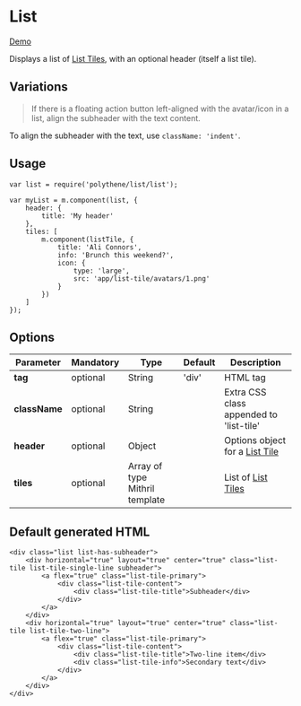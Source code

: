 # List

<a class="btn-demo" href="http://arthurclemens.github.io/Polythene-Examples/list.html">Demo</a>

Displays a list of [List Tiles](#list-tile), with an optional header (itself a list tile). 


## Variations

> If there is a floating action button left-aligned with the avatar/icon in a list,
> align the subheader with the text content.

To align the subheader with the text, use `className: 'indent'`.


## Usage

	var list = require('polythene/list/list');

	var myList = m.component(list, {
		header: {
			title: 'My header'
		},
		tiles: [
		    m.component(listTile, {
		        title: 'Ali Connors',
		        info: 'Brunch this weekend?',
		        icon: {
		            type: 'large',
		            src: 'app/list-tile/avatars/1.png'
		        }
		    })
		]
	});


## Options

| **Parameter** |  **Mandatory** | **Type** | **Default** | **Description** |
| ------------- | -------------- | -------- | ----------- | --------------- |
| **tag** | optional | String | 'div' | HTML tag |
| **className** | optional | String |  | Extra CSS class appended to 'list-tile' |
| **header** | optional | Object | | Options object for a [List Tile](#list-tile) |
| **tiles** | optional | Array of type Mithril template| | List of [List Tiles](#list-tile) |


## Default generated HTML

	<div class="list list-has-subheader">
	    <div horizontal="true" layout="true" center="true" class="list-tile list-tile-single-line subheader">
	        <a flex="true" class="list-tile-primary">
	            <div class="list-tile-content">
	                <div class="list-tile-title">Subheader</div>
	            </div>
	        </a>
	    </div>
	    <div horizontal="true" layout="true" center="true" class="list-tile list-tile-two-line">
	        <a flex="true" class="list-tile-primary">
	            <div class="list-tile-content">
	                <div class="list-tile-title">Two-line item</div>
	                <div class="list-tile-info">Secondary text</div>
	            </div>
	        </a>
	    </div>
	</div>

